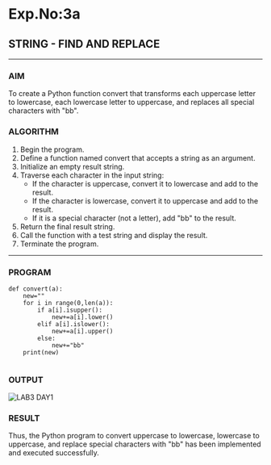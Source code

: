 # Exp.No:3a
## STRING - FIND AND REPLACE

---

### AIM  
To create a Python function convert that transforms each uppercase letter to lowercase, each lowercase letter to uppercase, and replaces all special characters with "bb".


### ALGORITHM

1. Begin the program.  
2. Define a function named convert that accepts a string as an argument.  
3. Initialize an empty result string.
4. Traverse each character in the input string:
    - If the character is uppercase, convert it to lowercase and add to the result.
    - If the character is lowercase, convert it to uppercase and add to the result.
    - If it is a special character (not a letter), add "bb" to the result.
5. Return the final result string.
6. Call the function with a test string and display the result.
7. Terminate the program.

---

### PROGRAM

```
def convert(a):
    new=""
    for i in range(0,len(a)):
        if a[i].isupper():
            new+=a[i].lower()
        elif a[i].islower():
            new+=a[i].upper()
        else:
            new+="bb"
    print(new)
            
```

### OUTPUT

![LAB3 DAY1](https://github.com/user-attachments/assets/616a8943-2aa4-43e7-bcc0-f33762adec66)


### RESULT
Thus, the Python program to convert uppercase to lowercase, lowercase to uppercase, and replace special characters with "bb" has been implemented and executed successfully.
